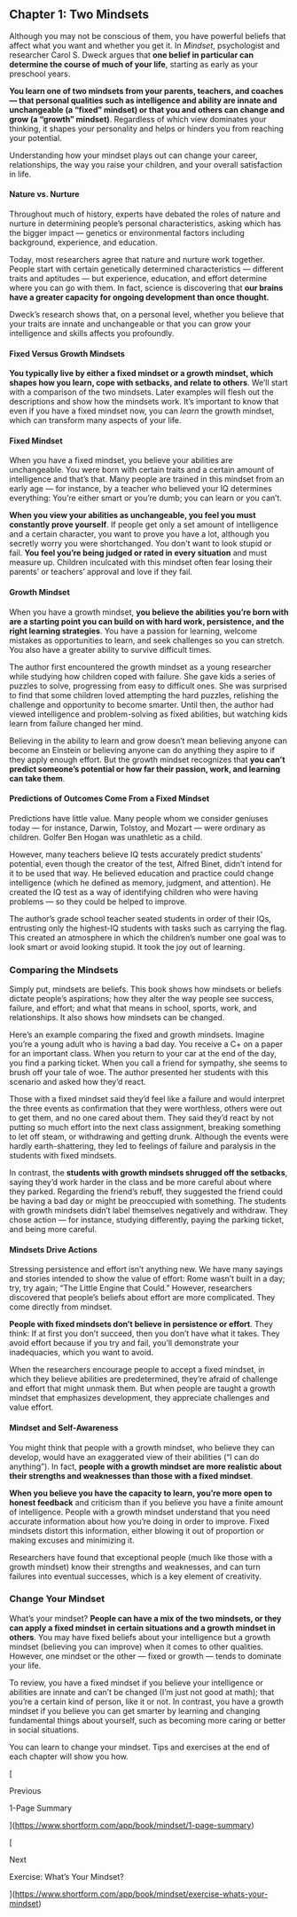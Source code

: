 ## Chapter 1: Two Mindsets

Although you may not be conscious of them, you have powerful beliefs that affect what you want and whether you get it. In _Mindset_, psychologist and researcher Carol S. Dweck argues that **one belief in particular can determine the course of much of your life**, starting as early as your preschool years.

**You learn one of two mindsets from your parents, teachers, and coaches — that personal qualities such as intelligence and ability are innate and unchangeable (a “fixed” mindset) or that you and others can change and grow (a “growth” mindset)**. Regardless of which view dominates your thinking, it shapes your personality and helps or hinders you from reaching your potential.

Understanding how your mindset plays out can change your career, relationships, the way you raise your children, and your overall satisfaction in life.

#### Nature vs. Nurture

Throughout much of history, experts have debated the roles of nature and nurture in determining people’s personal characteristics, asking which has the bigger impact — genetics or environmental factors including background, experience, and education.

Today, most researchers agree that nature and nurture work together. People start with certain genetically determined characteristics — different traits and aptitudes — but experience, education, and effort determine where you can go with them. In fact, science is discovering that **our brains have a greater capacity for ongoing development than once thought.**

Dweck’s research shows that, on a personal level, whether you believe that your traits are innate and unchangeable or that you can grow your intelligence and skills affects you profoundly.

#### Fixed Versus Growth Mindsets

**You typically live by either a fixed mindset or a growth mindset, which shapes how you learn, cope with setbacks, and relate to others**. We’ll start with a comparison of the two mindsets. Later examples will flesh out the descriptions and show how the mindsets work. It’s important to know that even if you have a fixed mindset now, you can _learn_ the growth mindset, which can transform many aspects of your life.

#### **Fixed Mindset**

When you have a fixed mindset, you believe your abilities are unchangeable. You were born with certain traits and a certain amount of intelligence and that’s that. Many people are trained in this mindset from an early age — for instance, by a teacher who believed your IQ determines everything: You’re either smart or you’re dumb; you can learn or you can’t.

**When you view your abilities as unchangeable, you feel you must constantly prove yourself**. If people get only a set amount of intelligence and a certain character, you want to prove you have a lot, although you secretly worry you were shortchanged. You don't want to look stupid or fail. **You feel you’re being judged or rated in every situation** and must measure up. Children inculcated with this mindset often fear losing their parents’ or teachers’ approval and love if they fail.

#### Growth Mindset

When you have a growth mindset, **you believe the abilities you’re born with are a starting point you can build on with hard work, persistence, and the right learning strategies**. You have a passion for learning, welcome mistakes as opportunities to learn, and seek challenges so you can stretch. You also have a greater ability to survive difficult times.

The author first encountered the growth mindset as a young researcher while studying how children coped with failure. She gave kids a series of puzzles to solve, progressing from easy to difficult ones. She was surprised to find that some children loved attempting the hard puzzles, relishing the challenge and opportunity to become smarter. Until then, the author had viewed intelligence and problem-solving as fixed abilities, but watching kids learn from failure changed her mind.

Believing in the ability to learn and grow doesn’t mean believing anyone can become an Einstein or believing anyone can do anything they aspire to if they apply enough effort. But the growth mindset recognizes that **you can’t predict someone’s potential or how far their passion, work, and learning can take them**.

#### Predictions of Outcomes Come From a Fixed Mindset

Predictions have little value. Many people whom we consider geniuses today — for instance, Darwin, Tolstoy, and Mozart — were ordinary as children. Golfer Ben Hogan was unathletic as a child.

However, many teachers believe IQ tests accurately predict students’ potential, even though the creator of the test, Alfred Binet, didn’t intend for it to be used that way. He believed education and practice could change intelligence (which he defined as memory, judgment, and attention). He created the IQ test as a way of identifying children who were having problems — so they could be helped to improve.

The author’s grade school teacher seated students in order of their IQs, entrusting only the highest-IQ students with tasks such as carrying the flag. This created an atmosphere in which the children’s number one goal was to look smart or avoid looking stupid. It took the joy out of learning.

### Comparing the Mindsets

Simply put, mindsets are beliefs. This book shows how mindsets or beliefs dictate people’s aspirations; how they alter the way people see success, failure, and effort; and what that means in school, sports, work, and relationships. It also shows how mindsets can be changed.

Here’s an example comparing the fixed and growth mindsets. Imagine you’re a young adult who is having a bad day. You receive a C+ on a paper for an important class. When you return to your car at the end of the day, you find a parking ticket. When you call a friend for sympathy, she seems to brush off your tale of woe. The author presented her students with this scenario and asked how they’d react.

Those with a fixed mindset said they’d feel like a failure and would interpret the three events as confirmation that they were worthless, others were out to get them, and no one cared about them. They said they’d react by not putting so much effort into the next class assignment, breaking something to let off steam, or withdrawing and getting drunk. Although the events were hardly earth-shattering, they led to feelings of failure and paralysis in the students with fixed mindsets.

In contrast, the **students with growth mindsets shrugged off the setbacks**, saying they’d work harder in the class and be more careful about where they parked. Regarding the friend’s rebuff, they suggested the friend could be having a bad day or might be preoccupied with something. The students with growth mindsets didn’t label themselves negatively and withdraw. They chose action — for instance, studying differently, paying the parking ticket, and being more careful.

#### Mindsets Drive Actions

Stressing persistence and effort isn’t anything new. We have many sayings and stories intended to show the value of effort: Rome wasn’t built in a day; try, try again; “The Little Engine that Could.” However, researchers discovered that people’s beliefs about effort are more complicated. They come directly from mindset.

**People with fixed mindsets don’t believe in persistence or effort**. They think: If at first you don’t succeed, then you don’t have what it takes. They avoid effort because if you try and fail, you’ll demonstrate your inadequacies, which you want to avoid.

When the researchers encourage people to accept a fixed mindset, in which they believe abilities are predetermined, they’re afraid of challenge and effort that might unmask them. But when people are taught a growth mindset that emphasizes development, they appreciate challenges and value effort.

#### Mindset and Self-Awareness

You might think that people with a growth mindset, who believe they can develop, would have an exaggerated view of their abilities (“I can do anything”). In fact, **people with a growth mindset are more realistic about their strengths and weaknesses than those with a fixed mindset**.

**When you believe you have the capacity to learn, you’re more open to honest feedback** and criticism than if you believe you have a finite amount of intelligence. People with a growth mindset understand that you need accurate information about how you’re doing in order to improve. Fixed mindsets distort this information, either blowing it out of proportion or making excuses and minimizing it.

Researchers have found that exceptional people (much like those with a growth mindset) know their strengths and weaknesses, and can turn failures into eventual successes, which is a key element of creativity.

### Change Your Mindset

What’s your mindset? **People can have a mix of the two mindsets, or they can apply a fixed mindset in certain situations and a growth mindset in others**. You may have fixed beliefs about your intelligence but a growth mindset (believing you can improve) when it comes to other qualities. However, one mindset or the other — fixed or growth — tends to dominate your life.

To review, you have a fixed mindset if you believe your intelligence or abilities are innate and can’t be changed (I’m just not good at math); that you’re a certain kind of person, like it or not. In contrast, you have a growth mindset if you believe you can get smarter by learning and changing fundamental things about yourself, such as becoming more caring or better in social situations.

You can learn to change your mindset. Tips and exercises at the end of each chapter will show you how.

[

Previous

1-Page Summary

](https://www.shortform.com/app/book/mindset/1-page-summary)

[

Next

Exercise: What’s Your Mindset?

](https://www.shortform.com/app/book/mindset/exercise-whats-your-mindset)